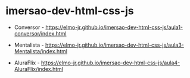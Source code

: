# imersao-dev-html-css-js

- Conversor - https://elmo-jr.github.io/imersao-dev-html-css-js/aula1-conversor/index.html

- Mentalista - https://elmo-jr.github.io/imersao-dev-html-css-js/aula3-Mentalista/index.html

- AluraFlix - https://elmo-jr.github.io/imersao-dev-html-css-js/aula4-AluraFlix/index.html
